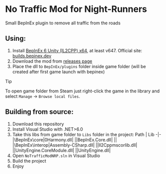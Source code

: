 # No Traffic Mod for Night-Runners
Small BepInEx plugin to remove all traffic from the roads

## Using:
1. Install [BepInEx 6 Unity (IL2CPP) x64](https://builds.bepinex.dev/projects/bepinex_be/692/BepInEx-Unity.IL2CPP-win-x64-6.0.0-be.692%2B851521c.zip), at least v647. Official site: [builds.bepinex.dev﻿](https://builds.bepinex.dev/projects/bepinex_be)
2. Download the mod from [releases page](https://github.com/reyeees/NoTrafficNPR/releases)
3. Place the dll to `BepInEx/plugins` folder inside game folder (will be created after first game launch with bepinex)

> [!TIP]
> To open game folder from Steam just right-click the game in the library and select `Manage` -> `Browse local files`.

## Building from source:
1. Download this repository
2. Install Visual Studio with .NET>6.0
3. Take this libs from game folder to `Libs` folder in the project:
   Path | Lib
   -|-
   |\BepInEx\core|0Harmony.dll|
   ||BepInEx.Core.dll|
   ||
   |\BepInEx\interop|Assembly-CSharp.dll|
   ||Il2Cppmscorlib.dll|
   ||UnityEngine.CoreModule.dll|
   ||UnityEngine.dll|
4. Open `NoTrafficModNRP.sln` in Visual Studio
5. Build the project
6. Enjoy
